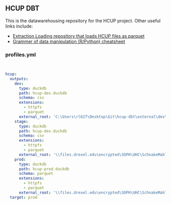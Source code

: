 ## HCUP DBT

This is the datawarehousing repository for the HCUP project. Other useful links include:

- [Extraction Loading repository that loads HCUP files as parquet](https://github.com/Drexel-UHC/hcup-extraction-loading)
- [Grammer of data manipulation (R/Python) cheatsheet](https://github.com/ran-codes/python-rstudio)


### profiles.yml

```yml


hcup:
  outputs:
    dev:
      type: duckdb
      path: hcup-dev.duckdb
      schema: csv
      extensions:
        - httpfs
        - parquet
      external_root: 'C:\Users\rl627\Desktop\Git\hcup-dbt\external\dev\'
    stage:
      type: duckdb
      path: hcup-dev.duckdb
      schema: csv
      extensions:
        - httpfs
        - parquet
      external_root: '\\files.drexel.edu\encrypted\SOPH\UHC\SchnakeMahl_HCUP\dbt\v0\stage\'
    prod:
      type: duckdb
      path: hcup-prod.duckdb
      schema: parquet
      extensions:
        - httpfs
        - parquet
      external_root: '\\files.drexel.edu\encrypted\SOPH\UHC\SchnakeMahl_HCUP\dbt\v0\models\'
  target: prod

```
